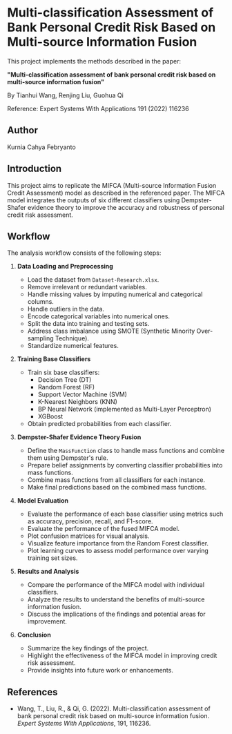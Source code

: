# Multi-classification Assessment of Bank Personal Credit Risk Based on Multi-source Information Fusion

This project implements the methods described in the paper:

**"Multi-classification assessment of bank personal credit risk based on multi-source information fusion"**

By Tianhui Wang, Renjing Liu, Guohua Qi

Reference: Expert Systems With Applications 191 (2022) 116236

## Author

Kurnia Cahya Febryanto

## Introduction

This project aims to replicate the MIFCA (Multi-source Information Fusion Credit Assessment) model as described in the referenced paper. The MIFCA model integrates the outputs of six different classifiers using Dempster-Shafer evidence theory to improve the accuracy and robustness of personal credit risk assessment.

## Workflow

The analysis workflow consists of the following steps:

1. **Data Loading and Preprocessing**
   - Load the dataset from `Dataset-Research.xlsx`.
   - Remove irrelevant or redundant variables.
   - Handle missing values by imputing numerical and categorical columns.
   - Handle outliers in the data.
   - Encode categorical variables into numerical ones.
   - Split the data into training and testing sets.
   - Address class imbalance using SMOTE (Synthetic Minority Over-sampling Technique).
   - Standardize numerical features.

2. **Training Base Classifiers**
   - Train six base classifiers:
     - Decision Tree (DT)
     - Random Forest (RF)
     - Support Vector Machine (SVM)
     - K-Nearest Neighbors (KNN)
     - BP Neural Network (implemented as Multi-Layer Perceptron)
     - XGBoost
   - Obtain predicted probabilities from each classifier.

3. **Dempster-Shafer Evidence Theory Fusion**
   - Define the `MassFunction` class to handle mass functions and combine them using Dempster's rule.
   - Prepare belief assignments by converting classifier probabilities into mass functions.
   - Combine mass functions from all classifiers for each instance.
   - Make final predictions based on the combined mass functions.

4. **Model Evaluation**
   - Evaluate the performance of each base classifier using metrics such as accuracy, precision, recall, and F1-score.
   - Evaluate the performance of the fused MIFCA model.
   - Plot confusion matrices for visual analysis.
   - Visualize feature importance from the Random Forest classifier.
   - Plot learning curves to assess model performance over varying training set sizes.

5. **Results and Analysis**
   - Compare the performance of the MIFCA model with individual classifiers.
   - Analyze the results to understand the benefits of multi-source information fusion.
   - Discuss the implications of the findings and potential areas for improvement.

6. **Conclusion**
   - Summarize the key findings of the project.
   - Highlight the effectiveness of the MIFCA model in improving credit risk assessment.
   - Provide insights into future work or enhancements.

## References

- Wang, T., Liu, R., & Qi, G. (2022). Multi-classification assessment of bank personal credit risk based on multi-source information fusion. *Expert Systems With Applications*, 191, 116236.

